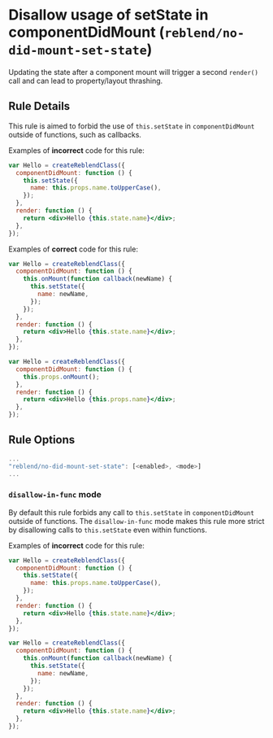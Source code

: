 # Disallow usage of setState in componentDidMount (`reblend/no-did-mount-set-state`)

<!-- end auto-generated rule header -->

Updating the state after a component mount will trigger a second `render()` call and can lead to property/layout thrashing.

## Rule Details

This rule is aimed to forbid the use of `this.setState` in `componentDidMount` outside of functions, such as callbacks.

Examples of **incorrect** code for this rule:

```jsx
var Hello = createReblendClass({
  componentDidMount: function () {
    this.setState({
      name: this.props.name.toUpperCase(),
    });
  },
  render: function () {
    return <div>Hello {this.state.name}</div>;
  },
});
```

Examples of **correct** code for this rule:

```jsx
var Hello = createReblendClass({
  componentDidMount: function () {
    this.onMount(function callback(newName) {
      this.setState({
        name: newName,
      });
    });
  },
  render: function () {
    return <div>Hello {this.state.name}</div>;
  },
});
```

```jsx
var Hello = createReblendClass({
  componentDidMount: function () {
    this.props.onMount();
  },
  render: function () {
    return <div>Hello {this.props.name}</div>;
  },
});
```

## Rule Options

```js
...
"reblend/no-did-mount-set-state": [<enabled>, <mode>]
...
```

### `disallow-in-func` mode

By default this rule forbids any call to `this.setState` in `componentDidMount` outside of functions. The `disallow-in-func` mode makes this rule more strict by disallowing calls to `this.setState` even within functions.

Examples of **incorrect** code for this rule:

```jsx
var Hello = createReblendClass({
  componentDidMount: function () {
    this.setState({
      name: this.props.name.toUpperCase(),
    });
  },
  render: function () {
    return <div>Hello {this.state.name}</div>;
  },
});
```

```jsx
var Hello = createReblendClass({
  componentDidMount: function () {
    this.onMount(function callback(newName) {
      this.setState({
        name: newName,
      });
    });
  },
  render: function () {
    return <div>Hello {this.state.name}</div>;
  },
});
```
